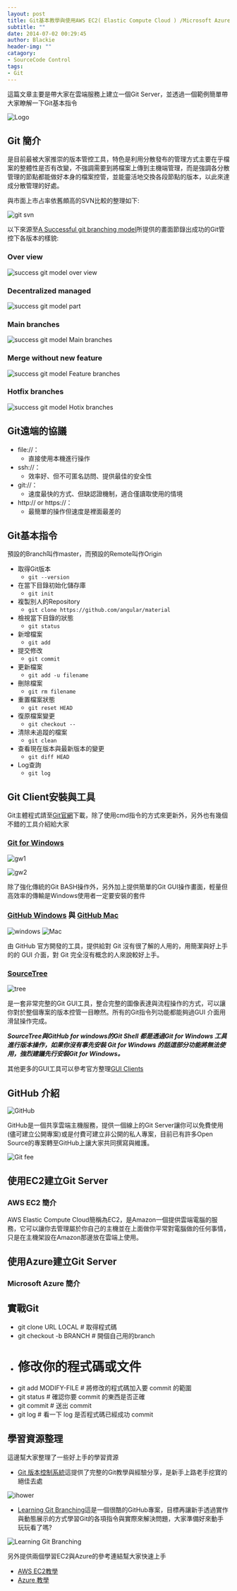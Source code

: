 ```yaml
---
layout: post
title: Git基本教學與使用AWS EC2( Elastic Compute Cloud ) /Microsoft Azure建立自己的Git Server
subtitle: ""
date: 2014-07-02 00:29:45
author: Blackie
header-img: ""
catagory:
- SourceCode Control
tags:
- Git
---
```


這篇文章主要是帶大家在雲端服務上建立一個Git Server，並透過一個範例簡單帶大家瞭解一下Git基本指令

<!-- More -->

![Logo](https://dl.dropboxusercontent.com/u/20925528/%E6%8A%80%E8%A1%93Blog/blogs/20140712/logo.png)

## Git 簡介
是目前最被大家推崇的版本管控工具，特色是利用分散發布的管理方式主要在乎檔案的整體性是否有改變，不強調需要到將檔案上傳到主機端管理，而是強調各分散管理的節點都能做好本身的檔案控管，並能靈活地交換各段節點的版本，以此來達成分散管理的好處。

與市面上市占率依舊頗高的SVN比較的整理如下:

![git svn](https://dl.dropboxusercontent.com/u/20925528/%E6%8A%80%E8%A1%93Blog/blogs/20140712/git%20svn.PNG)

以下來源至[A Successful git branching model](http://nvie.com/posts/a-successful-git-branching-model/)所提供的畫面節錄出成功的Git管控下各版本的樣貌:

### Over view

![success git model over view](https://dl.dropboxusercontent.com/u/20925528/%E6%8A%80%E8%A1%93Blog/blogs/20140712/success%20git%20model%20overview.png)

### Decentralized managed
![success git model part](https://dl.dropboxusercontent.com/u/20925528/%E6%8A%80%E8%A1%93Blog/blogs/20140712/centr-decentr.png)

### Main branches
![success git model Main branches](https://dl.dropboxusercontent.com/u/20925528/%E6%8A%80%E8%A1%93Blog/blogs/20140712/bm002.png)

### Merge without new feature
![success git model Feature branches](https://dl.dropboxusercontent.com/u/20925528/%E6%8A%80%E8%A1%93Blog/blogs/20140712/merge-without-ff.png)

### Hotfix branches
![success git model Hotix branches](https://dl.dropboxusercontent.com/u/20925528/%E6%8A%80%E8%A1%93Blog/blogs/20140712/hotfix-branches1.png)

## Git遠端的協議

- file://：
	- 直接使用本機進行操作
- ssh://：
	- 效率好、但不可匿名訪問、提供最佳的安全性
- git://：
	- 速度最快的方式、但缺認證機制，適合僅讀取使用的情境
- http:// or https://：
	- 最簡單的操作但速度是裡面最差的

## Git基本指令

預設的Branch叫作master，而預設的Remote叫作Origin

- 取得Git版本
	- `git --version`
- 在當下目錄初始化儲存庫
	- `git init`
- 複製別人的Repository
	- `git clone https://github.com/angular/material`
- 檢視當下目錄的狀態
	- `git status`
- 新增檔案
	- `git add`
- 提交修改
	- `git commit`
- 更新檔案
	- `git add -u filename`
- 刪除檔案
	- `git rm filename`
- 重置檔案狀態
	- `git reset HEAD`
- 復原檔案變更
	- `git checkout --`
- 清除未追蹤的檔案
	- `git clean`
- 查看現在版本與最新版本的變更
	- `git diff HEAD`
- Log查詢
	- `git log`

## Git Client安裝與工具
Git主體程式請至[Git官網](http://git-scm.com/)下載，除了使用cmd指令的方式來更新外，另外也有幾個不錯的工具介紹給大家

### [Git for Windows](http://msysgit.github.io/)

![gw1](https://dl.dropboxusercontent.com/u/20925528/%E6%8A%80%E8%A1%93Blog/blogs/20140712/gw1.png)

![gw2](https://dl.dropboxusercontent.com/u/20925528/%E6%8A%80%E8%A1%93Blog/blogs/20140712/gw2.png)

除了強化傳統的Git BASH操作外，另外加上提供簡單的Git GUI操作畫面，輕量但高效率的傳輸是Windows使用者一定要安裝的套件

### [GitHub Windows](http://windows.github.com/) 與 [GitHub Mac](https://mac.github.com/)

![windows](https://dl.dropboxusercontent.com/u/20925528/%E6%8A%80%E8%A1%93Blog/blogs/20140712/screenshot-overview%402x.png)
![Mac](https://dl.dropboxusercontent.com/u/20925528/%E6%8A%80%E8%A1%93Blog/blogs/20140712/screenshot-overview-mac%402x.png)

由 GitHub 官方開發的工具，提供給對 Git 沒有很了解的人用的，用簡潔與好上手的的 GUI 介面，對 Git 完全沒有概念的人來說較好上手。

### [SourceTree](http://www.sourcetreeapp.com/)

![tree](https://dl.dropboxusercontent.com/u/20925528/%E6%8A%80%E8%A1%93Blog/blogs/20140712/sourcetree_hero_win_full_interface_windows.png)

是一套非常完整的Git GUI工具，整合完整的圖像表達與流程操作的方式，可以讓你對於整個專案的版本控管一目瞭然。所有的Git指令列功能都能夠過GUI 介面用滑鼠操作完成。

***SourceTree與GitHub for windows的Git Shell 都是透過Git for Windows 工具進行版本操作，如果你沒有事先安裝 Git for Windows 的話這部分功能將無法使用，強烈建議先行安裝Git for Windows。***

其他更多的GUI工具可以參考官方整理[GUI Clients](http://git-scm.com/downloads/guis)

## GitHub 介紹

![GitHub](https://dl.dropboxusercontent.com/u/20925528/%E6%8A%80%E8%A1%93Blog/blogs/20140712/github-logo.jpg)

GitHub是一個共享雲端主機服務，提供一個線上的Git Server讓你可以免費使用(儘可建立公開專案)或是付費可建立非公開的私人專案，目前已有許多Open Source的專案轉至GitHub上讓大家共同撰寫與維護。

![Git fee](https://dl.dropboxusercontent.com/u/20925528/%E6%8A%80%E8%A1%93Blog/blogs/20140712/git%20fee.PNG)

## 使用EC2建立Git Server
### AWS EC2 簡介
AWS Elastic Compute Cloud簡稱為EC2，是Amazon一個提供雲端電腦的服務，它可以讓你去管理屬於你自己的主機並在上面做你平常對電腦做的任何事情，只是在主機架設在Amazon那邊放在雲端上使用。

## 使用Azure建立Git Server
### Microsoft Azure 簡介

## 實戰Git

- git clone URL LOCAL #  取得程式碼
- git checkout -b BRANCH #  開個自己用的branch
- #  修改你的程式碼或文件
- git add MODIFY-FILE #  將修改的程式碼加入要 commit 的範圍
- git status #  確認你要 commit 的東西是否正確
- git commit  #  送出 commit
- git log #  看一下 log 是否程式碼已經成功 commit

## 學習資源整理

這邊幫大家整理了一些好上手的學習資源

- [Git 版本控制系統](http://ihower.tw/git/)這提供了完整的Git教學與經驗分享，是新手上路老手挖寶的絕佳去處

![ihower](https://dl.dropboxusercontent.com/u/20925528/%E6%8A%80%E8%A1%93Blog/blogs/20140712/ihower.PNG)

- [Learning Git Branching](http://pcottle.github.io/learnGitBranching)這是一個很酷的GitHub專案，目標再讓新手透過實作與動態展示的方式學習Git的各項指令與實際來解決問題，大家準備好來動手玩玩看了嗎?

![Learning Git Branching](https://dl.dropboxusercontent.com/u/20925528/%E6%8A%80%E8%A1%93Blog/blogs/20140712/learn%20git%20branching.PNG)

另外提供兩個學習EC2與Azure的參考連結幫大家快速上手

- [AWS EC2教學](http://blog.hinablue.me/entry/aws-working-with-amazon-aws)
- [Azure 教學](http://blog.sanc.idv.tw/p/windows-azure.html)
